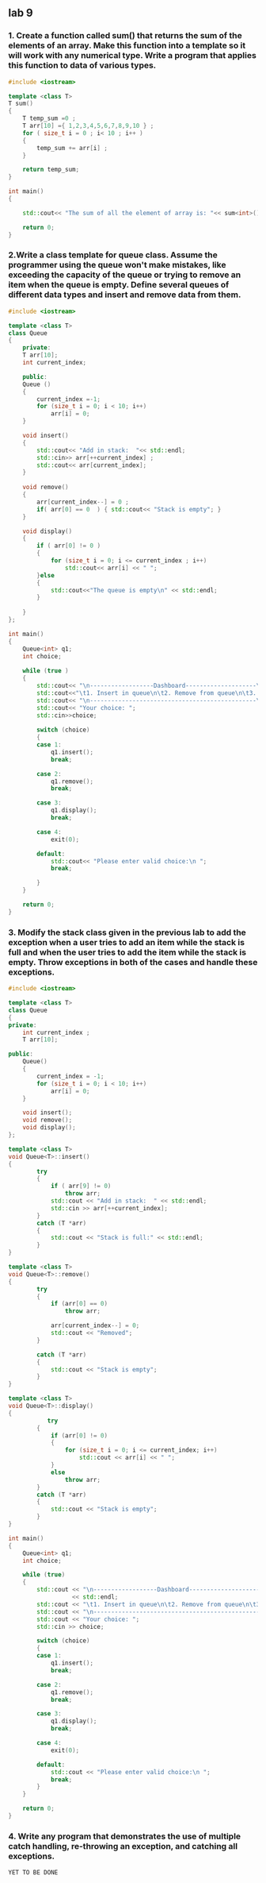 ## lab 9 

### 1. Create a function called sum() that returns the sum of the elements of an array. Make this function into a template so it will work with any numerical type. Write a program that applies this function to data of various types.

```c++
#include <iostream>

template <class T>
T sum() 
{
    T temp_sum =0 ;
    T arr[10] ={ 1,2,3,4,5,6,7,8,9,10 } ;
    for ( size_t i = 0 ; i< 10 ; i++ )
    {
        temp_sum += arr[i] ;
    }

    return temp_sum; 
}

int main()
{

    std::cout<< "The sum of all the element of array is: "<< sum<int>() << std:: endl;

    return 0;
}
```
### 2.Write a class template for queue class. Assume the programmer using the queue won't make mistakes, like exceeding the capacity of the queue or trying to remove an item when the queue is empty. Define several queues of different data types and insert and remove data from them.

```c++
#include <iostream>

template <class T> 
class Queue
{
    private: 
    T arr[10];
    int current_index;

    public:
    Queue () 
    {
        current_index =-1;
        for (size_t i = 0; i < 10; i++)
            arr[i] = 0;
    }   

    void insert() 
    {
        std::cout<< "Add in stack:  "<< std::endl;
        std::cin>> arr[++current_index] ;
        std::cout<< arr[current_index];
    }
    
    void remove() 
    {
        arr[current_index--] = 0 ;
        if( arr[0] == 0  ) { std::cout<< "Stack is empty"; }
    }

    void display() 
    {
        if ( arr[0] != 0 ) 
        {
            for (size_t i = 0; i <= current_index ; i++)
                std::cout<< arr[i] << " ";
        }else
        {
            std::cout<<"The queue is empty\n" << std::endl;
        }
        
    }
};

int main()
{
    Queue<int> q1; 
    int choice;
    
    while (true ) 
    {
        std::cout<< "\n------------------Dashboard--------------------\n"<< std::endl;
        std::cout<<"\t1. Insert in queue\n\t2. Remove from queue\n\t3. Display data\n\t4. Quit\n";
        std::cout<< "\n-----------------------------------------------\n";
        std::cout<< "Your choice: ";
        std::cin>>choice;
        
        switch (choice)
        {
        case 1:
            q1.insert();
            break;

        case 2: 
            q1.remove();
            break;                  

        case 3: 
            q1.display(); 
            break;

        case 4: 
            exit(0);

        default:
            std::cout<< "Please enter valid choice:\n ";
            break;

        }
    }

    return 0;
}
```
### 3. Modify the stack class given in the previous lab to add the exception when a user tries to add an item while the stack is full and when the user tries to add the item while the stack is empty. Throw exceptions in both of the cases and handle these exceptions.

```c++
#include <iostream>

template <class T>
class Queue
{
private:
    int current_index ;
    T arr[10];

public:
    Queue()
    {
        current_index = -1;
        for (size_t i = 0; i < 10; i++)
            arr[i] = 0;
    }

    void insert();
    void remove();
    void display();
};

template <class T>
void Queue<T>::insert()
{
        try
        {
            if ( arr[9] != 0)
                throw arr;
            std::cout << "Add in stack:  " << std::endl;
            std::cin >> arr[++current_index];
        }
        catch (T *arr)
        {
            std::cout << "Stack is full:" << std::endl;
        }
}

template <class T>
void Queue<T>::remove()
{
        try
        {
            if (arr[0] == 0)
                throw arr;

            arr[current_index--] = 0;
            std::cout << "Removed";
        }

        catch (T *arr)
        {
            std::cout << "Stack is empty";
        }
}

template <class T>
void Queue<T>::display()
{
           try
        {
            if (arr[0] != 0)
            {
                for (size_t i = 0; i <= current_index; i++)
                    std::cout << arr[i] << " ";
            }
            else
                throw arr;
        }
        catch (T *arr)
        {
            std::cout << "Stack is empty";
        }
}

int main()
{
    Queue<int> q1;
    int choice;

    while (true)
    {
        std::cout << "\n------------------Dashboard--------------------\n"
                  << std::endl;
        std::cout << "\t1. Insert in queue\n\t2. Remove from queue\n\t3. Display data\n\t4. Quit\n";
        std::cout << "\n-----------------------------------------------\n";
        std::cout << "Your choice: ";
        std::cin >> choice;

        switch (choice)
        {
        case 1:
            q1.insert();
            break;

        case 2:
            q1.remove();
            break;

        case 3:
            q1.display();
            break;

        case 4:
            exit(0);

        default:
            std::cout << "Please enter valid choice:\n ";
            break;
        }
    }

    return 0;
}

```
### 4. Write any program that demonstrates the use of multiple catch handling, re-throwing an exception, and catching all exceptions.

```c++
YET TO BE DONE 
```
